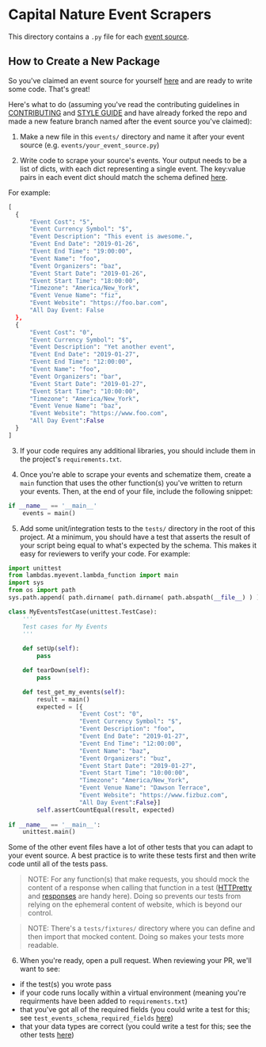 # Capital Nature Event Scrapers
This directory contains a `.py` file for each [event source](https://github.com/DataKind-DC/capital-nature-ingest/blob/master/event_sources.md).

## How to Create a New Package
So you've claimed an event source for yourself [here](https://github.com/DataKind-DC/capital-nature-ingest/blob/master/event_sources.md) and are ready to write some code. That's great!

Here's what to do (assuming you've read the contributing guidelines in [CONTRIBUTING](https://github.com/DataKind-DC/capital-nature-ingest/blob/master/.github/CONTRIBUTING.md) and [STYLE GUIDE](https://github.com/DataKind-DC/capital-nature-ingest/blob/master/.github/STYLE-GUIDE.md) and have already forked the repo and made a new feature branch named after the event source you've claimed):

1. Make a new file in this `events/` directory and name it after your event source (e.g. `events/your_event_source.py`)

2. Write code to scrape your source's events. Your output needs to be a list of dicts, with each dict representing a single event. The key:value pairs in each event dict should match the schema defined [here](https://github.com/DataKind-DC/capital-nature-ingest/blob/master/event_schema.md).

For example:
  ```python
[
    {
        "Event Cost": "5",
        "Event Currency Symbol": "$",
        "Event Description": "This event is awesome.",
        "Event End Date": "2019-01-26",
        "Event End Time": "19:00:00",
        "Event Name": "foo",
        "Event Organizers": "baz",
        "Event Start Date": "2019-01-26",
        "Event Start Time": "18:00:00",
        "Timezone": "America/New_York",
        "Event Venue Name": "fiz",
        "Event Website": "https://foo.bar.com",
        "All Day Event: False
    },
    {
        "Event Cost": "0",
        "Event Currency Symbol": "$",
        "Event Description": "Yet another event",
        "Event End Date": "2019-01-27",
        "Event End Time": "12:00:00",
        "Event Name": "foo",
        "Event Organizers": "bar",
        "Event Start Date": "2019-01-27",
        "Event Start Time": "10:00:00",
        "Timezone": "America/New_York",
        "Event Venue Name": "baz",
        "Event Website": "https://www.foo.com",
        "All Day Event":False
    }
]
  ```

3. If your code requires any additional libraries, you should include them in the project's `requirements.txt`.

4. Once you're able to scrape your events and schematize them, create a `main` function that uses the other function(s) you've written to return your events. Then, at the end of your file, include the following snippet:

```python
if __name__ == '__main__'
    events = main()
```

5. Add some unit/integration tests to the `tests/` directory in the root of this project. At a minimum, you should have a test that asserts the result of your script being equal to what's expected by the schema. This makes it easy for reviewers to verify your code. For example:

```python
import unittest
from lambdas.myevent.lambda_function import main
import sys
from os import path
sys.path.append( path.dirname( path.dirname( path.abspath(__file__) ) ) )

class MyEventsTestCase(unittest.TestCase):
    '''
    Test cases for My Events
    '''
    
    def setUp(self):
        pass

    def tearDown(self):
        pass

    def test_get_my_events(self):
        result = main()
        expected = [{
                    "Event Cost": "0",
                    "Event Currency Symbol": "$",
                    "Event Description": "foo",
                    "Event End Date": "2019-01-27",
                    "Event End Time": "12:00:00",
                    "Event Name": "baz",
                    "Event Organizers": "buz",
                    "Event Start Date": "2019-01-27",
                    "Event Start Time": "10:00:00",
                    "Timezone": "America/New_York",
                    "Event Venue Name": "Dawson Terrace",
                    "Event Website": "https://www.fizbuz.com",
                    "All Day Event":False}]
        self.assertCountEqual(result, expected)
        
if __name__ == '__main__':
    unittest.main()
```

Some of the other event files have a lot of other tests that you can adapt to your event source. A best practice is to write these tests first and then write code until all of the tests pass.

>NOTE: For any function(s) that make requests, you should mock the content of a response when calling that function in a test ([HTTPretty](https://httpretty.readthedocs.io/en/latest/) and [responses](https://github.com/getsentry/responses) are handy here). Doing so prevents our tests from relying on the ephemeral content of website, which is beyond our control.

>NOTE: There's a `tests/fixtures/` directory where you can define and then import that mocked content. Doing so makes your tests more readable.

6. When you're ready, open a pull request. When reviewing your PR, we'll want to see:
 - if the test(s) you wrote pass
 - if your code runs locally within a virtual environment (meaning you're requirments have been added to `requirements.txt`)
 - that you've got all of the required fields (you could write a test for this; see `test_events_schema_required_fields` [here](https://github.com/DataKind-DC/capital-nature-ingest/blob/master/tests/ans_test.py))
 - that your data types are correct (you could write a test for this; see the other tests [here](https://github.com/DataKind-DC/capital-nature-ingest/blob/master/tests/ans_test.py))
